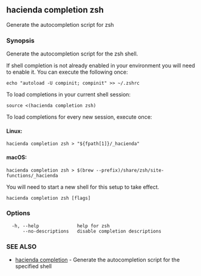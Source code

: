 ## hacienda completion zsh

Generate the autocompletion script for zsh

### Synopsis

Generate the autocompletion script for the zsh shell.

If shell completion is not already enabled in your environment you will need
to enable it.  You can execute the following once:

	echo "autoload -U compinit; compinit" >> ~/.zshrc

To load completions in your current shell session:

	source <(hacienda completion zsh)

To load completions for every new session, execute once:

#### Linux:

	hacienda completion zsh > "${fpath[1]}/_hacienda"

#### macOS:

	hacienda completion zsh > $(brew --prefix)/share/zsh/site-functions/_hacienda

You will need to start a new shell for this setup to take effect.


```
hacienda completion zsh [flags]
```

### Options

```
  -h, --help              help for zsh
      --no-descriptions   disable completion descriptions
```

### SEE ALSO

* [hacienda completion](/hacienda/cmd/hacienda_completion/)	 - Generate the autocompletion script for the specified shell

